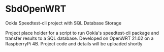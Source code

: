 # SbdOpenWRT
Ookla Speedtest-cli project with SQL Database Storage

Project place holder for a script to run Ookla's speedtest-cli package and transfer results to a SQL database.  Developed on OpenWRT 21.02 on a RaspberryPi 4B.
Project code and details will be uploaded shortly
